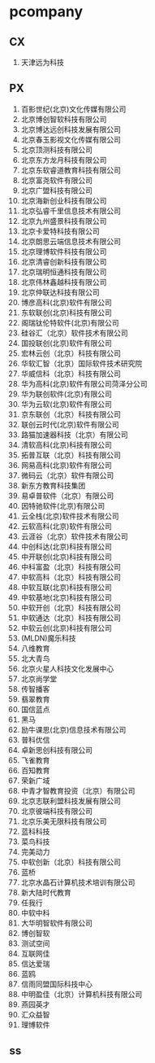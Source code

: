 # pcompany

## CX

1. 天津远为科技

## PX

1. 百影世纪(北京)文化传媒有限公司
1. 北京博创智软科技有限公司
1. 北京博达远创科技发展有限公司
1. 北京春玉影视文化传媒有限公司
1. 北京顶测科技有限公司
1. 北京东方龙月科技有限公司
1. 北京东软睿道教育科技有限公司
1. 北京富尧软件有限公司
1. 北京广盟科技有限公司
1. 北京海新创业科技有限公司
1. 北京弘睿千里信息技术有限公司
1. 北京九州盛景科技有限公司
1. 北京卡爱特科技有限公司
1. 北京朗思云端信息技术有限公司
1. 北京理博软件科技有限公司
1. 北京清睿创新科技有限公司
1. 北京瑞明恒通科技有限公司
1. 北京伟林鑫越科技有限公司
1. 北京仲联达科技有限公司
1. 博彦高科(北京)软件有限公司
1. 东软联创(北京)科技有限公司
1. 阁瑞钛伦特软件(北京)有限公司
1. 硅谷汇（北京）软件技术有限公司
1. 国投联创(北京)软件有限公司
1. 宏林云创（北京）科技有限公司
1. 华软汇智（北京）国际软件技术研究院
1. 华威信科（北京）科技有限公司
1. 华为高科(北京)软件有限公司菏泽分公司
1. 华为联创软件(北京)有限公司
1. 华为云软(北京)软件有限公司
1. 京东联创（北京）科技有限公司
1. 联创云时代(北京)软件有限公司
1. 路猫加速器科技（北京）有限公司
1. 清软高科(北京)科技有限公司
1. 拓普互联（北京）科技有限公司
1. 网易高科(北京)软件有限公司
1. 微码云（北京）软件有限公司
1. 新东方教育科技集团
1. 易卓普软件（北京）有限公司
1. 因特驰软件(北京)有限公司
1. 云全栈(北京)软件技术有限公司
1. 云软高科(北京)软件有限公司
1. 云涯谷（北京）软件技术有限公司
1. 中创科达(北京)科技有限公司
1. 中开联创(北京)科技有限公司
1. 中科富盈（北京）科技有限公司
1. 中软高科（北京）科技有限公司
1. 中软互联(北京)科技有限公司
1. 中软基地(北京)科技有限公司
1. 中软开创（北京）科技有限公司
1. 中软通达（北京）科技有限公司
1. 中软云创(北京)科技有限公司
1. (MLDN)魔乐科技
1. 八维教育
1. 北大青鸟
1. 北京火星人科技文化发展中心
1. 北京尚学堂
1. 传智播客
1. 翡翠教育
1. 国信蓝点
1. 黑马
1. 励牛课思(北京)信息技术有限公司
1. 普科优信
1. 卓新思创科技有限公司
1. 飞雀教育
1. 百知教育
1. 荣新广域
1. 中青才智教育投资（北京）有限公司
1. 北京志联利盟科技发展有限公司
1. 北京彼端科技有限公司
1. 北京乐美无限科技有限公司
1. 蓝科科技
1. 菜鸟科技
1. 完美动力
1. 中软创新（北京）科技有限公司
1. 蓝桥
1. 北京水晶石计算机技术培训有限公司
1. 新大陆时代教育
1. 任我行
1. 中软中科
1. 大华明智软件有限公司
1. 博创智软
1. 测试空间
1. 互联网佳
1. 信达爱瑞
1. 蓝鸥
1. 信雨同盟国际科技中心
1. 中明盈佳（北京）计算机科技有限公司
1. 燕园英才
1. 汇众益智
1. 理博软件

## ss
